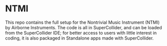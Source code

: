 # NTMI

This repo contains the full setup for the Nontrivial Music Instrument (NTMI) by Airborne Instruments.
The code is all in SuperCollider, and can be loaded from the SuperCollider IDE; for better access to 
users with little interest in coding, it is also packaged in Standalone apps made with SuperCollider.

